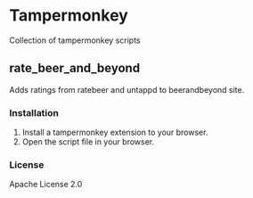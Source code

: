 # Tampermonkey
Collection of tampermonkey scripts

## rate_beer_and_beyond

Adds ratings from ratebeer and untappd to beerandbeyond site.

### Installation

1. Install a tampermonkey extension to your browser.
2. Open the script file in your browser.


### License

Apache License 2.0

